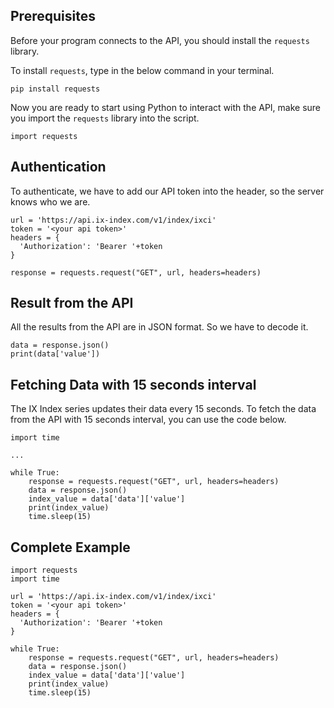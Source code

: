 ## Prerequisites

Before your program connects to the API, you should install the `requests` library.

To install `requests`, type in the below command in your terminal.

```
pip install requests
```

Now you are ready to start using Python to interact with the API, make sure you import the `requests` library into the script.

```
import requests
```

## Authentication

To authenticate, we have to add our API token into the header, so the server knows who we are.

```
url = 'https://api.ix-index.com/v1/index/ixci'
token = '<your api token>'
headers = {
  'Authorization': 'Bearer '+token
}

response = requests.request("GET", url, headers=headers)
```

## Result from the API
All the results from the API are in JSON format. So we have to decode it.
```
data = response.json()
print(data['value'])
```

## Fetching Data with 15 seconds interval
The IX Index series updates their data every 15 seconds. To fetch the data from the API with 15 seconds interval, you can use the code below.
```
import time

...

while True:
	response = requests.request("GET", url, headers=headers)
	data = response.json()
	index_value = data['data']['value']
	print(index_value)
	time.sleep(15)
```

## Complete Example

```
import requests
import time

url = 'https://api.ix-index.com/v1/index/ixci'
token = '<your api token>'
headers = {
  'Authorization': 'Bearer '+token
}

while True:
	response = requests.request("GET", url, headers=headers)
	data = response.json()
	index_value = data['data']['value']
	print(index_value)
	time.sleep(15)
```
